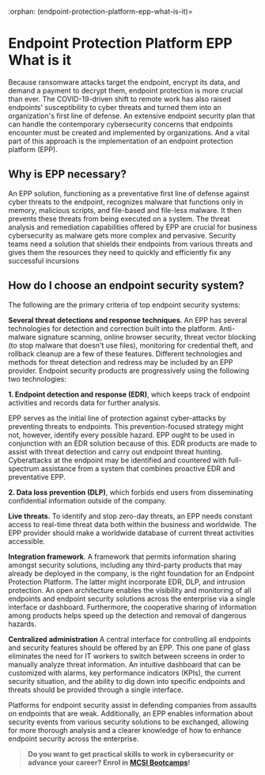 :orphan:
(endpoint-protection-platform-epp-what-is-it)=
# Endpoint Protection Platform EPP What is it
 
Because ransomware attacks target the endpoint, encrypt its data, and demand a payment to decrypt them, endpoint protection is more crucial than ever. The COVID-19-driven shift to remote work has also raised endpoints' susceptibility to cyber threats and turned them into an organization's first line of defense.
An extensive endpoint security plan that can handle the contemporary cybersecurity concerns that endpoints encounter must be created and implemented by organizations. And a vital part of this approach is the implementation of an endpoint protection platform (EPP).

## Why is EPP necessary?

An EPP solution, functioning as a preventative first line of defense against cyber threats to the endpoint, recognizes malware that functions only in memory, malicious scripts, and file-based and file-less malware. It then prevents these threats from being executed on a system.
The threat analysis and remediation capabilities offered by EPP are crucial for business cybersecurity as malware gets more complex and pervasive. Security teams need a solution that shields their endpoints from various threats and gives them the resources they need to quickly and efficiently fix any successful incursions

## How do I choose an endpoint security system?

The following are the primary criteria of top endpoint security systems:

**Several threat detections and response techniques**. An EPP has several technologies for detection and correction built into the platform. Anti-malware signature scanning, online browser security, threat vector blocking (to stop malware that doesn't use files), monitoring for credential theft, and rollback cleanup are a few of these features. Different technologies and methods for threat detection and redress may be included by an EPP provider. Endpoint security products are progressively using the following two technologies:

**1. Endpoint detection and response (EDR)**, which keeps track of endpoint activities and records data for further analysis.

EPP serves as the initial line of protection against cyber-attacks by preventing threats to endpoints. This prevention-focused strategy might not, however, identify every possible hazard.
EPP ought to be used in conjunction with an EDR solution because of this. EDR products are made to assist with threat detection and carry out endpoint threat hunting. Cyberattacks at the endpoint may be identified and countered with full-spectrum assistance from a system that combines proactive EDR and preventative EPP.

**2. Data loss prevention (DLP)**, which forbids end users from disseminating confidential information outside of the company.

**Live threats.** To identify and stop zero-day threats, an EPP needs constant access to real-time threat data both within the business and worldwide. The EPP provider should make a worldwide database of current threat activities accessible.

**Integration framework**. A framework that permits information sharing amongst security solutions, including any third-party products that may already be deployed in the company, is the right foundation for an Endpoint Protection Platform. The latter might incorporate EDR, DLP, and intrusion protection. An open architecture enables the visibility and monitoring of all endpoints and endpoint security solutions across the enterprise via a single interface or dashboard. Furthermore, the cooperative sharing of information among products helps speed up the detection and removal of dangerous hazards.

**Centralized administration** A central interface for controlling all endpoints and security features should be offered by an EPP. This one pane of glass eliminates the need for IT workers to switch between screens in order to manually analyze threat information. An intuitive dashboard that can be customized with alarms, key performance indicators (KPIs), the current security situation, and the ability to dig down into specific endpoints and threats should be provided through a single interface.

Platforms for endpoint security assist in defending companies from assaults on endpoints that are weak. Additionally, an EPP enables information about security events from various security solutions to be exchanged, allowing for more thorough analysis and a clearer knowledge of how to enhance endpoint security across the enterprise.

> **Do you want to get practical skills to work in cybersecurity or advance your career? Enrol in [MCSI Bootcamps](https://www.mosse-institute.com/bootcamps.html)!**